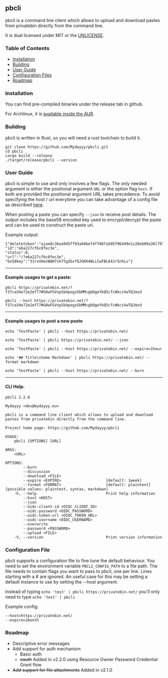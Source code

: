 pbcli
------------
pbcli is a command line client which allows to upload and download
pastes from privatebin directly from the command line. 

It is dual licensed under MIT or the [UNLICENSE](https://unlicense.org).

### Table of Contents

* [Installation](#Installation)
* [Building](#Building)
* [User Guide](#User-Guide)
* [Configuration Files](#Configuration-File)
* [Roadmap](#Roadmap)

### Installation

You can find pre-compiled binaries under the release tab in github.

For Archlinux, it is [available inside the AUR](https://aur.archlinux.org/packages/pbcli/).

### Building

pbcli is written in Rust, so you will need a rust toolchain to
build it.

```
git clone https://github.com/Mydayyy/pbcli.git
cd pbcli
cargo build --release
./target/release/pbcli --version
```

### User Guide

pbcli is simple to use and only involves a few flags. The only 
needed argument is either the positional argument `URL` or the option flag
`host`.  If both are provided the positional argument URL takes
precedence. To avoid specifying the host / url everytime you can 
take advantage of a config file as described [here](#Configuration-File).

When posting a paste you can specify `--json` to receive post details. The output
includes the base58 encoded key used to encrypt/decrypt the paste
and can be used to construct the paste url.

Example output:
```
{"deletetoken":"ajae8c36aa945ff93a04bef4ff08fa505f96d49e1z28eb09a36l797c2eaeg952",
"id":"e6a227cfbc0fec3e",
"status":0,
"url":"/?e6a227cfbc0fec3e",
"bs58key":"31rvVHezWQH7sh7tgZGxfQJGKK4WLLCwFBL64Jr5nhLu"}
```
---
#### Example usages to get a paste:
```
pbcli https://privatebin.net/?f37ca34e72e2ef77#G8wFGVnpSb4pogzGbMMcgbDgeYkQ5cfcWkcsVwTQJmzd
```
```
pbcli --host https://privatebin.net/?f37ca34e72e2ef77#G8wFGVnpSb4pogzGbMMcgbDgeYkQ5cfcWkcsVwTQJmzd
```
---
#### Example usages to post a new poste
```
echo 'TestPaste' | pbcli --host https://privatebin.net/
```
```
echo 'TestPaste' | pbcli https://privatebin.net/ --json
```
```
echo 'TestPaste' | pbcli --host https://privatebin.net/ --expire=1hour
```
```
echo '## Title\nSome Markdown' | pbcli https://privatebin.net/ --format markdown
```
```
echo 'TestPaste' | pbcli --host https://privatebin.net/ --burn
```

---
#### CLI Help:
```
pbcli 2.2.0

Mydayyy <dev@mydayyy.eu>

pbcli is a command line client which allows to upload and download
pastes from privatebin directly from the command line.

Project home page: https://github.com/Mydayyy/pbcli

USAGE:
    pbcli [OPTIONS] [URL]

ARGS:
    <URL>    

OPTIONS:
        --burn                               
        --discussion                         
        --download <FILE>                    
        --expire <EXPIRE>                    [default: 1week]
        --format <FORMAT>                    [default: plaintext] [possible values: plaintext, syntax, markdown]
    -h, --help                               Print help information
        --host <HOST>                        
        --json                               
        --oidc-client-id <OIDC_CLIENT_ID>    
        --oidc-password <OIDC_PASSWORD>      
        --oidc-token-url <OIDC_TOKEN_URL>    
        --oidc-username <OIDC_USERNAME>      
        --overwrite                          
        --password <PASSWORD>                
        --upload <FILE>                      
    -V, --version                            Print version information
```

### Configuration File

pbcli supports a configuration file to fine tune the default behaviour.
You need to set the environment variable `PBCLI_CONFIG_PATH`  to a file path. The file 
needs to contain flags you want to pass to pbcli, one per line.
Lines starting with a # are ignored. An useful case for this may be
setting a default instance to use by setting the --host argument.

Instead of typing `echo 'test' | pbcli https://privatebin.net/` you'll only need
to type `echo 'test' | pbcli`

Example config:
```
--host=https://privatebin.net/
--expire=1month
```

### Roadmap

- Descriptive error messages
- Add support for auth mechanism 
  - Basic auth
  - ~~oauth~~ Added in v2.2.0 using Resource Owner Password Credential Grant flow
- ~~Add support for file attachments~~ Added in v2.1.0